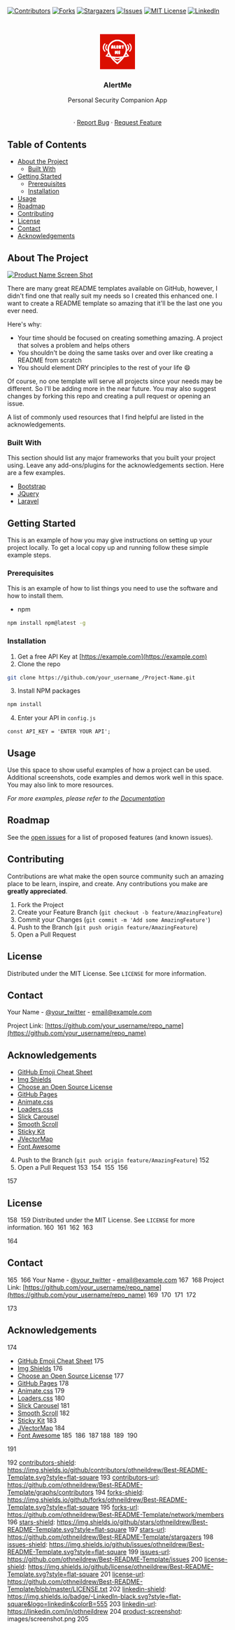 
<!-- PROJECT ALERTME -->
<!--
*** This README uses markdown "reference style" links for readability.
*** Reference links are enclosed in brackets [ ] instead of parentheses ( ).
*** See the bottom of this document for the declaration of the reference variables
*** for contributors-url, forks-url, etc. This is an optional, concise syntax you may use.
*** https://www.markdownguide.org/basic-syntax/#reference-style-links
-->
[![Contributors][contributors-shield]][contributors-url]
[![Forks][forks-shield]][forks-url]
[![Stargazers][stars-shield]][stars-url]
[![Issues][issues-shield]][issues-url]
[![MIT License][license-shield]][license-url]
[![LinkedIn][linkedin-shield]][linkedin-url]



<!-- PROJECT LOGO -->
<br />
<p align="center">
  <a href="https://github.com/othneildrew/Best-README-Template">
    <img src="images/logo.png" alt="Logo" width="80" height="80">
  </a>

  <h3 align="center">AlertMe</h3>

  <p align="center">
    Personal Security Companion App
    <br />
    <!--<a href=""><strong>Explore the docs »</strong></a>-->
    <br />
    <br />
    <!--<a href="https://github.com/othneildrew/Best-README-Template">View Demo</a>-->
    ·
    <a href="https://github.com/sanjulamadurapperuma/AlertMe/issues">Report Bug</a>
    ·
    <a href="https://github.com/sanjulamadurapperuma/AlertMe/issues">Request Feature</a>
  </p>
</p>



<!-- TABLE OF CONTENTS -->
## Table of Contents

* [About the Project](#about-the-project)
  * [Built With](#built-with)
* [Getting Started](#getting-started)
  * [Prerequisites](#prerequisites)
  * [Installation](#installation)
* [Usage](#usage)
* [Roadmap](#roadmap)
* [Contributing](#contributing)
* [License](#license)
* [Contact](#contact)
* [Acknowledgements](#acknowledgements)



<!-- ABOUT THE PROJECT -->
## About The Project

[![Product Name Screen Shot][product-screenshot]](https://example.com)

There are many great README templates available on GitHub, however, I didn't find one that really suit my needs so I created this enhanced one. I want to create a README template so amazing that it'll be the last one you ever need.

Here's why:
* Your time should be focused on creating something amazing. A project that solves a problem and helps others
* You shouldn't be doing the same tasks over and over like creating a README from scratch
* You should element DRY principles to the rest of your life :smile:

Of course, no one template will serve all projects since your needs may be different. So I'll be adding more in the near future. You may also suggest changes by forking this repo and creating a pull request or opening an issue.

A list of commonly used resources that I find helpful are listed in the acknowledgements.

### Built With
This section should list any major frameworks that you built your project using. Leave any add-ons/plugins for the acknowledgements section. Here are a few examples.
* [Bootstrap](https://getbootstrap.com)
* [JQuery](https://jquery.com)
* [Laravel](https://laravel.com)



<!-- GETTING STARTED -->
## Getting Started

This is an example of how you may give instructions on setting up your project locally.
To get a local copy up and running follow these simple example steps.

### Prerequisites

This is an example of how to list things you need to use the software and how to install them.
* npm
```sh
npm install npm@latest -g
```

### Installation

1. Get a free API Key at [https://example.com](https://example.com)
2. Clone the repo
```sh
git clone https://github.com/your_username_/Project-Name.git
```
3. Install NPM packages
```sh
npm install
```
4. Enter your API in `config.js`
```JS
const API_KEY = 'ENTER YOUR API';
```



<!-- USAGE EXAMPLES -->
## Usage

Use this space to show useful examples of how a project can be used. Additional screenshots, code examples and demos work well in this space. You may also link to more resources.

_For more examples, please refer to the [Documentation](https://example.com)_



<!-- ROADMAP -->
## Roadmap

See the [open issues](https://github.com/othneildrew/Best-README-Template/issues) for a list of proposed features (and known issues).



<!-- CONTRIBUTING -->
## Contributing

Contributions are what make the open source community such an amazing place to be learn, inspire, and create. Any contributions you make are **greatly appreciated**.

1. Fork the Project
2. Create your Feature Branch (`git checkout -b feature/AmazingFeature`)
3. Commit your Changes (`git commit -m 'Add some AmazingFeature'`)
4. Push to the Branch (`git push origin feature/AmazingFeature`)
5. Open a Pull Request



<!-- LICENSE -->
## License

Distributed under the MIT License. See `LICENSE` for more information.



<!-- CONTACT -->
## Contact

Your Name - [@your_twitter](https://twitter.com/your_username) - email@example.com

Project Link: [https://github.com/your_username/repo_name](https://github.com/your_username/repo_name)



<!-- ACKNOWLEDGEMENTS -->
## Acknowledgements
* [GitHub Emoji Cheat Sheet](https://www.webpagefx.com/tools/emoji-cheat-sheet)
* [Img Shields](https://shields.io)
* [Choose an Open Source License](https://choosealicense.com)
* [GitHub Pages](https://pages.github.com)
* [Animate.css](https://daneden.github.io/animate.css)
* [Loaders.css](https://connoratherton.com/loaders)
* [Slick Carousel](https://kenwheeler.github.io/slick)
* [Smooth Scroll](https://github.com/cferdinandi/smooth-scroll)
* [Sticky Kit](http://leafo.net/sticky-kit)
* [JVectorMap](http://jvectormap.com)
* [Font Awesome](https://fontawesome.com)




4. Push to the Branch (`git push origin feature/AmazingFeature`)
152
5. Open a Pull Request
153
​
154
​
155
​
156
<!-- LICENSE -->
157
## License
158
​
159
Distributed under the MIT License. See `LICENSE` for more information.
160
​
161
​
162
​
163
<!-- CONTACT -->
164
## Contact
165
​
166
Your Name - [@your_twitter](https://twitter.com/your_username) - email@example.com
167
​
168
Project Link: [https://github.com/your_username/repo_name](https://github.com/your_username/repo_name)
169
​
170
​
171
​
172
<!-- ACKNOWLEDGEMENTS -->
173
## Acknowledgements
174
* [GitHub Emoji Cheat Sheet](https://www.webpagefx.com/tools/emoji-cheat-sheet)
175
* [Img Shields](https://shields.io)
176
* [Choose an Open Source License](https://choosealicense.com)
177
* [GitHub Pages](https://pages.github.com)
178
* [Animate.css](https://daneden.github.io/animate.css)
179
* [Loaders.css](https://connoratherton.com/loaders)
180
* [Slick Carousel](https://kenwheeler.github.io/slick)
181
* [Smooth Scroll](https://github.com/cferdinandi/smooth-scroll)
182
* [Sticky Kit](http://leafo.net/sticky-kit)
183
* [JVectorMap](http://jvectormap.com)
184
* [Font Awesome](https://fontawesome.com)
185
​
186
​
187
​
188
​
189
​
190
<!-- MARKDOWN LINKS & IMAGES -->
191
<!-- https://www.markdownguide.org/basic-syntax/#reference-style-links -->
192
[contributors-shield]: https://img.shields.io/github/contributors/othneildrew/Best-README-Template.svg?style=flat-square
193
[contributors-url]: https://github.com/othneildrew/Best-README-Template/graphs/contributors
194
[forks-shield]: https://img.shields.io/github/forks/othneildrew/Best-README-Template.svg?style=flat-square
195
[forks-url]: https://github.com/othneildrew/Best-README-Template/network/members
196
[stars-shield]: https://img.shields.io/github/stars/othneildrew/Best-README-Template.svg?style=flat-square
197
[stars-url]: https://github.com/othneildrew/Best-README-Template/stargazers
198
[issues-shield]: https://img.shields.io/github/issues/othneildrew/Best-README-Template.svg?style=flat-square
199
[issues-url]: https://github.com/othneildrew/Best-README-Template/issues
200
[license-shield]: https://img.shields.io/github/license/othneildrew/Best-README-Template.svg?style=flat-square
201
[license-url]: https://github.com/othneildrew/Best-README-Template/blob/master/LICENSE.txt
202
[linkedin-shield]: https://img.shields.io/badge/-LinkedIn-black.svg?style=flat-square&logo=linkedin&colorB=555
203
[linkedin-url]: https://linkedin.com/in/othneildrew
204
[product-screenshot]: images/screenshot.png
205

<!-- MARKDOWN LINKS & IMAGES -->
<!-- https://www.markdownguide.org/basic-syntax/#reference-style-links -->
[contributors-shield]: https://img.shields.io/github/contributors/othneildrew/Best-README-Template.svg?style=flat-square
[contributors-url]: https://github.com/othneildrew/Best-README-Template/graphs/contributors
[forks-shield]: https://img.shields.io/github/forks/othneildrew/Best-README-Template.svg?style=flat-square
[forks-url]: https://github.com/othneildrew/Best-README-Template/network/members
[stars-shield]: https://img.shields.io/github/stars/othneildrew/Best-README-Template.svg?style=flat-square
[stars-url]: https://github.com/othneildrew/Best-README-Template/stargazers
[issues-shield]: https://img.shields.io/github/issues/othneildrew/Best-README-Template.svg?style=flat-square
[issues-url]: https://github.com/othneildrew/Best-README-Template/issues
[license-shield]: https://img.shields.io/github/license/othneildrew/Best-README-Template.svg?style=flat-square
[license-url]: https://github.com/othneildrew/Best-README-Template/blob/master/LICENSE.txt
[linkedin-shield]: https://img.shields.io/badge/-LinkedIn-black.svg?style=flat-square&logo=linkedin&colorB=555
[linkedin-url]: https://linkedin.com/in/othneildrew
[product-screenshot]: images/screenshot.png
